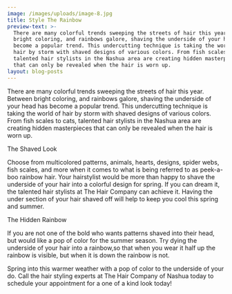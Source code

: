 ```yaml
---
image: /images/uploads/image-8.jpg
title: Style The Rainbow
preview-text: >-
  There are many colorful trends sweeping the streets of hair this year. Between
  bright coloring, and rainbows galore, shaving the underside of your head has
  become a popular trend. This undercutting technique is taking the world of
  hair by storm with shaved designs of various colors. From fish scales to cats,
  talented hair stylists in the Nashua area are creating hidden masterpieces
  that can only be revealed when the hair is worn up.
layout: blog-posts
---
```

There are many colorful trends sweeping the streets of hair this year. Between bright coloring, and rainbows galore, shaving the underside of your head has become a popular trend. This undercutting technique is taking the world of hair by storm with shaved designs of various colors. From fish scales to cats, talented hair stylists in the Nashua area are creating hidden masterpieces that can only be revealed when the hair is worn up.

The Shaved Look

Choose from multicolored patterns, animals, hearts, designs, spider webs, fish scales, and more when it comes to what is being referred to as peek-a-boo rainbow hair. Your hairstylist would be more than happy to shave the underside of your hair into a colorful design for spring. If you can dream it, the talented hair stylists at The Hair Company can achieve it. Having the under section of your hair shaved off will help to keep you cool this spring and summer.

The Hidden Rainbow

If you are not one of the bold who wants patterns shaved into their head, but would like a pop of color for the summer season. Try dying the underside of your hair into a rainbow,so that when you wear it half up the rainbow is visible, but when it is down the rainbow is not.

Spring into this warmer weather with a pop of color to the underside of your do. Call the hair styling experts at The Hair Company of Nashua today to schedule your appointment for a one of a kind look today!
